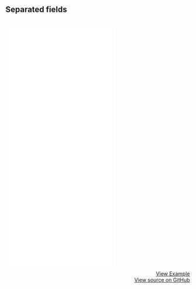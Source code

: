 ## Separated fields
<br>
<iframe style="margin-bottom: 8px;height:660px;" border="0" frameborder="0" height="660" scrolling="no" src="/framepay-docs/examples/example-disabled-submit.html"></iframe>
<a target="_blank" href="/framepay-docs/examples/example-disabled-submit.html" style="display: block; text-align: right;">View Example</a>
<a href="https://github.com/Rebilly/framepay-docs/blob/master/docs/.vuepress/public/examples/example-disabled-submit.html" style="margin-bottom: 60px; display: block; text-align: right;">View source on GitHub</a>
